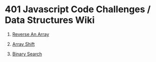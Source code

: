 # 401 Javascript Code Challenges / Data Structures Wiki


1. [Reverse An Array](https://github.com/Omac092627/data-structures-and-algorithms/tree/master/Javascript401/Challenges/challenge-01)

2. [Array Shift](https://github.com/Omac092627/data-structures-and-algorithms/tree/master/Javascript401/Challenges/challenge-02)

3. [Binary Search](https://github.com/Omac092627/data-structures-and-algorithms/tree/master/Javascript401/Challenges/challenge-03)